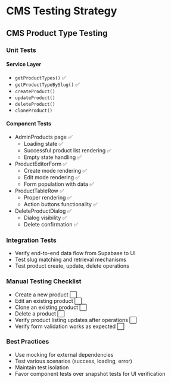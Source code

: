 
# CMS Testing Strategy

## CMS Product Type Testing

### Unit Tests

#### Service Layer
- `getProductTypes()` ✅
- `getProductTypeBySlug()` ✅
- `createProduct()`
- `updateProduct()`
- `deleteProduct()`
- `cloneProduct()`

#### Component Tests
- AdminProducts page ✅
  - Loading state ✅
  - Successful product list rendering ✅
  - Empty state handling ✅
- ProductEditorForm ✅
  - Create mode rendering ✅
  - Edit mode rendering ✅
  - Form population with data ✅
- ProductTableRow ✅
  - Proper rendering ✅
  - Action buttons functionality ✅
- DeleteProductDialog ✅
  - Dialog visibility ✅
  - Delete confirmation ✅

### Integration Tests
- Verify end-to-end data flow from Supabase to UI
- Test slug matching and retrieval mechanisms
- Test product create, update, delete operations

### Manual Testing Checklist
- Create a new product ⬜
- Edit an existing product ⬜
- Clone an existing product ⬜
- Delete a product ⬜
- Verify product listing updates after operations ⬜
- Verify form validation works as expected ⬜

### Best Practices
- Use mocking for external dependencies
- Test various scenarios (success, loading, error)
- Maintain test isolation
- Favor component tests over snapshot tests for UI verification
